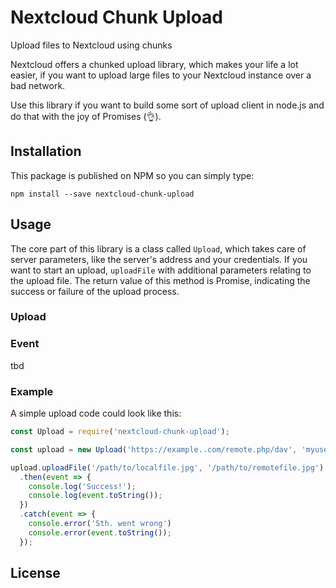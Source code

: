 # Nextcloud Chunk Upload
Upload files to Nextcloud using chunks

Nextcloud offers a chunked upload library, which makes your life a lot easier, if you want to upload large files to
your Nextcloud instance over a bad network.

Use this library if you want to build some sort of upload client in node.js and do that with the joy of Promises (👌).


## Installation
This package is published on NPM so you can simply type:
```
npm install --save nextcloud-chunk-upload
```

## Usage
The core part of this library is a class called `Upload`, which takes care of server parameters, like the server's address and
your credentials. If you want to start an upload, ``uploadFile`` with additional parameters relating to the upload file.
The return value of this method is Promise, indicating the success or failure of the upload process.

### Upload
###

### Event
tbd

### Example
A simple upload code could look like this:
```javascript
const Upload = require('nextcloud-chunk-upload');

const upload = new Upload('https://example..com/remote.php/dav', 'myuser', 'myspace', 'secret');

upload.uploadFile('/path/to/localfile.jpg', '/path/to/remotefile.jpg')
  .then(event => {
    console.log('Success!');
    console.log(event.toString());
  })
  .catch(event => {
    console.error('Sth. went wrong')
    console.error(event.toString());
  });
```

## License
